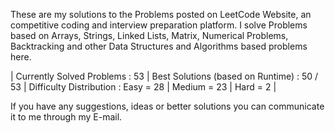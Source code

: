 These are my solutions to the Problems posted on LeetCode Website, an competitive coding and interview preparation platform. 
I solve Problems based on Arrays, Strings, Linked Lists, Matrix, Numerical Problems, Backtracking and other Data Structures and Algorithms based problems here.

| Currently Solved Problems : 53
| Best Solutions (based on Runtime) : 50 / 53
| Difficulty Distribution : 
                            Easy = 28 
                          | Medium = 23
                          | Hard = 2 | 

If you have any suggestions, ideas or better solutions you can communicate it to me through my E-mail.
